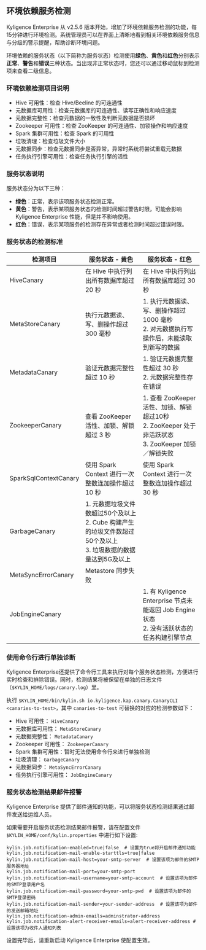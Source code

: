 ## 环境依赖服务检测

Kyligence Enterprise 从 v2.5.6 版本开始，增加了环境依赖服务检测的功能，每15分钟进行环境检测。系统管理员可以在界面上清晰地看到相关环境依赖服务信息与分级的警示提醒，帮助诊断环境问题。

环境依赖的服务状态（以下简称为服务状态）检测使用**绿色**、**黄色**和**红色**分别表示**正常**、**警告**和**错误**三种状态。当出现非正常状态时，您还可以通过移动鼠标到检测项来查看二级信息。

### 环境依赖检测项目说明

* Hive 可用性：检查 Hive/Beeline 的可连通性
* 元数据库可用性：检查元数据库的可连通性、读写正确性和响应速度
* 元数据完整性：检查元数据的一致性及判断元数据是否损坏
* Zookeeper 可用性：检查 ZooKeeper 的可连通性、加锁操作和响应速度
* Spark 集群可用性：检查 Spark 的可用性
* 垃圾清理：检查垃圾文件大小
* 元数据同步：检查元数据同步是否异常，异常时系统将尝试重载元数据
* 任务执行引擎可用性：检查任务执行引擎的活性

### 服务状态说明

服务状态分为以下三种：

+ **绿色**：正常，表示该项服务状态检测正常。
+ **黄色**：警告，表示某项服务状态的检测时间超过警告时限，可能会影响 Kyligence Enterprise 性能，但是并不影响使用。
+ **红色**：错误，表示某项服务的检测存在异常或者检测时间超过错误时限。

### 服务状态的检测标准

| 检测项目              | 服务状态 - 黄色                                              | 服务状态 - 红色                                              |
| --------------------- | ------------------------------------------------------------ | ------------------------------------------------------------ |
| HiveCanary            | 在 Hive 中执行列出所有数据库超过 20 秒                       | 在 Hive 中执行列出所有数据库超过 30 秒                       |
| MetaStoreCanary       | 执行元数据读、写、删操作超过 300 毫秒                        | 1. 执行元数据读、写、删操作超过 1000 毫秒 <br />2. 对元数据执行写操作后，未能读取到新写的数据 |
| MetadataCanary        | 验证元数据完整性超过 10 秒                                   | 1. 验证元数据完整性超过 30 秒 <br />2. 元数据完整性存在错误  |
| ZookeeperCanary       | 查看 ZooKeeper 活性、加锁、解锁超过 3 秒                     | 1. 查看 ZooKeeper 活性、加锁、解锁超过10秒<br />2. ZooKeeper 处于非活跃状态<br />3. ZooKeeper 加锁／解锁失败 |
| SparkSqlContextCanary | 使用 Spark Context 进行一次整数连加操作超过 10 秒            | 使用 Spark Context 进行一次整数连加操作超过 30 秒            |
| GarbageCanary         | 1. 元数据垃圾文件数超过50个及以上 <br>2. Cube 构建产生的垃圾文件数超过50个及以上<br>3. 垃圾数据的数据量达到5G及以上 |                                                              |
| MetaSyncErrorCanary   | Metastore 同步失败                                           |                                                              |
| JobEngineCanary       |                                                              | 1. 有 Kyligence Enterprise 节点未能返回 Job Engine 状态 <br />2. 没有活跃状态的任务构建引擎节点 |

### 使用命令行进行单独诊断
Kyligence Enterprise还提供了命令行工具来执行对每个服务状态检测，方便进行实时检查和排除错误。同时，检测结果将被保留在单独的日志文件（`$KYLIN_HOME/logs/canary.log`）里。

执行 `$KYLIN_HOME/bin/kylin.sh io.kyligence.kap.canary.CanaryCLI <canaries-to-test>`，其中  <code>canaries-to-test</code> 可替换的对应的检测参数如下：

 * Hive 可用性： <code>HiveCanary</code>
 * 元数据库可用性： <code>MetaStoreCanary</code>
 * 元数据完整性： <code>MetadataCanary</code>
 * Zookeeper 可用性： <code>ZookeeperCanary</code>
 * Spark 集群可用性：暂时无法使用命令行来进行单独检测
 * 垃圾清理： <code>GarbageCanary</code>
 * 元数据同步： <code>MetaSyncErrorCanary</code>
 * 任务执行引擎可用性： <code>JobEngineCanary</code>


### 服务状态检测结果邮件报警

Kyligence Enterprise 提供了邮件通知的功能，可以将服务状态检测结果通过邮件发送给运维人员。

如果需要开启服务状态检测结果邮件报警，请在配置文件 `$KYLIN_HOME/conf/kylin.properties` 中进行如下设置:

```
kylin.job.notification-enabled=true|false  # 设置为true将开启邮件通知功能
kylin.job.notification-mail-enable-starttls=true|false
kylin.job.notification-mail-host=your-smtp-server  # 设置该项为邮件的SMTP服务器地址
kylin.job.notification-mail-port=your-smtp-port
kylin.job.notification-mail-username=your-smtp-account  # 设置该项为邮件的SMTP登录用户名
kylin.job.notification-mail-password=your-smtp-pwd  # 设置该项为邮件的SMTP登录密码
kylin.job.notification-mail-sender=your-sender-address  # 设置该项为邮件的发送邮箱地址
kylin.job.notification-admin-emails=adminstrator-address
kylin.job.notification-alert-receiver-emails=alert-receiver-address #设置该项为收件人通知列表
```

设置完毕后，请重新启动 Kyligence Enterprise 使配置生效。

